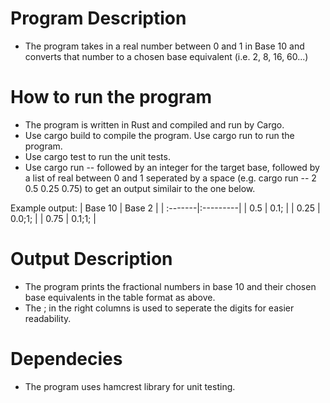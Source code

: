 # Program Description #
- The program takes in a real number between 0 and 1 in Base 10 and converts that number to a chosen base equivalent (i.e. 2, 8, 16, 60...)

# How to run the program #
- The program is written in Rust and compiled and run by Cargo. 
- Use cargo build to compile the program. Use cargo run to run the program.
- Use cargo test to run the unit tests.
- Use cargo run -- followed by an integer for the target base, followed by a list of real between 0 and 1 seperated by a space (e.g. cargo run -- 2 0.5 0.25 0.75) to get an output similair to the one below.

Example output:
| Base 10 | Base 2   |
| :-------|:---------|
| 0.5     | 0.1;     |
| 0.25    | 0.0;1;   |
| 0.75    | 0.1;1;   |

# Output Description
- The program prints the fractional numbers in base 10 and their chosen base equivalents in the table format as above.
- The ; in the right columns is used to seperate the digits for easier readability.

# Dependecies #
- The program uses hamcrest library for unit testing.
